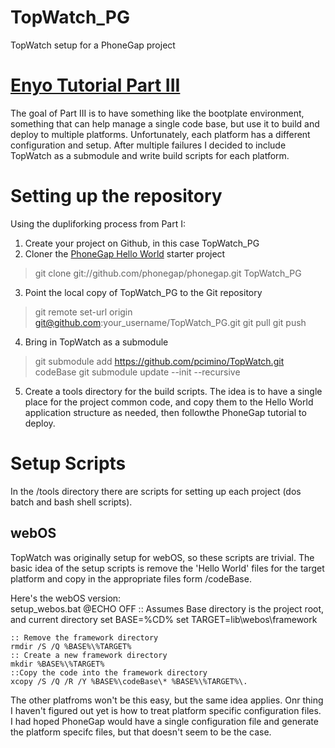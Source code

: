 
TopWatch_PG
===========

TopWatch setup for a PhoneGap project

# [Enyo Tutorial Part III](http://pcimino.blog.com/enyo/)

The goal of Part III is to have something like the bootplate environment, something that can help manage a single code base, but use it to build and deploy to multiple platforms. Unfortunately, each platform has a different configuration and setup. After multiple failures I decided to include TopWatch as a submodule and write build scripts for each platform.  
  
# Setting up the repository
Using the  dupliforking process from Part I:  
1. Create your project on Github, in this case TopWatch_PG
2. Cloner the [PhoneGap Hello World](https://github.com/phonegap/phonegap-start) starter project  
  > git clone git://github.com/phonegap/phonegap.git TopWatch_PG
3. Point the local copy of TopWatch_PG to the Git repository
  > git remote set-url origin git@github.com:your_username/TopWatch_PG.git
  > git pull
  > git push
4. Bring in TopWatch as a submodule
  > git submodule add https://github.com/pcimino/TopWatch.git codeBase
  > git submodule update --init --recursive
5. Create a tools directory for the build scripts. The idea is to have a single place for the project common code, and copy them to the Hello World application structure as needed, then followthe PhoneGap tutorial to deploy.

# Setup Scripts
In the /tools directory there are scripts for setting up each project (dos batch and bash shell scripts). 
## webOS
TopWatch was originally setup for webOS, so these scripts are trivial. The basic idea of the setup scripts is remove the 'Hello World' files for the target platform and copy in the appropriate files form /codeBase.  

Here's the webOS version:  
setup_webos.bat
    @ECHO OFF
    :: Assumes Base directory is the project root, and current directory
    set BASE=%CD%
    set TARGET=lib\webos\framework

    :: Remove the framework directory
    rmdir /S /Q %BASE%\%TARGET%
    :: Create a new framework directory
    mkdir %BASE%\%TARGET%
    ::Copy the code into the framework directory
    xcopy /S /Q /R /Y %BASE%\codeBase\* %BASE%\%TARGET%\.

The other platfroms won't be this easy, but the same idea applies. Onr thing I haven't figured out yet is how to treat platform specific configuration files. I had hoped PhoneGap would have a single configuration file and generate the platform specifc files, but that doesn't seem to be the case.


  